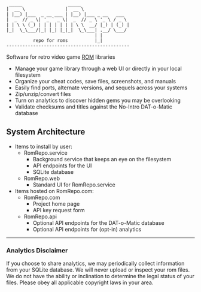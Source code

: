 ```
 _____                 _____                  
|  __ \               |  __ \                 
| |__) |___  _ __ ___ | |__) |___ _ __   ___  
|  _  // _ \| '_ ` _ \|  _  // _ \ '_ \ / _ \ 
| | \ \ (_) | | | | | | | \ \  __/ |_) | (_) |
|_|  \_\___/|_| |_| |_|_|  \_\___| .__/ \___/ 
                                 | |          
          repo for roms          |_|          
----------------------------------------------
```

Software for retro video game [ROM](https://en.wikipedia.org/wiki/ROM_image) libraries

* Manage your game library through a web UI or directly in your local filesystem
* Organize your cheat codes, save files, screenshots, and manuals
* Easily find ports, alternate versions, and sequels across your systems
* Zip/unzip/convert files
* Turn on analytics to discover hidden gems you may be overlooking
* Validate checksums and titles against the No-Intro DAT-o-Matic database

## System Architecture
* Items to install by user:
  * RomRepo.service
    * Background service that keeps an eye on the filesystem
    * API endpoints for the UI
    * SQLite database
  * RomRepo.web
    * Standard UI for RomRepo.service
* Items hosted on RomRepo.com:
  * RomRepo.com
    * Project home page
    * API key request form
  * RomRepo.api
    * Optional API endpoints for the DAT-o-Matic database
    * Optional API endpoints for (opt-in) analytics

---
### Analytics Disclaimer
If you choose to share analytics, we may periodically collect information from your SQLite database. We will never upload or inspect your rom files. We do not have the ability or inclination to determine the legal status of your files. Please obey all applicable copyright laws in your area.
